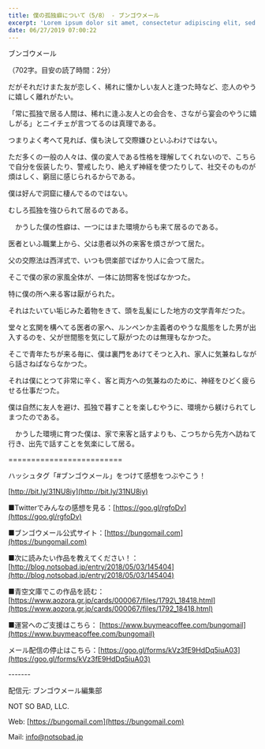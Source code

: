 ```yaml
---
title: 僕の孤独癖について（5/8） - ブンゴウメール
excerpt: 'Lorem ipsum dolor sit amet, consectetur adipiscing elit, sed do eiusmod tempor incididunt ut labore et dolore magna aliqua. Praesent elementum facilisis leo vel fringilla est ullamcorper eget. At imperdiet dui accumsan sit amet nulla facilisi morbi tempus.'
date: 06/27/2019 07:00:22
---
```


ブンゴウメール

（702字。目安の読了時間：2分）

だがそれだけまた友が恋しく、稀れに懐かしい友人と逢つた時など、恋人のやうに嬉しく離れがたい。

「常に孤独で居る人間は、稀れに逢ふ友人との会合を、さながら宴会のやうに嬉しがる」とニイチェが言つてるのは真理である。

つまりよく考へて見れば、僕も決して交際嫌ひといふわけではない。

ただ多くの一般の人々は、僕の変人である性格を理解してくれないので、こちらで自分を仮装したり、警戒したり、絶えず神経を使つたりして、社交そのものが煩はしく、窮屈に感じられるからである。

僕は好んで洞窟に棲んでるのではない。

むしろ孤独を強ひられて居るのである。

　かうした僕の性癖は、一つにはまた環境からも来て居るのである。

医者といふ職業上から、父は患者以外の来客を煩さがつて居た。

父の交際法は西洋式で、いつも倶楽部でばかり人に会つて居た。

そこで僕の家の家風全体が、一体に訪問客を悦ばなかつた。

特に僕の所へ来る客は厭がられた。

それはたいてい垢じみた着物をきて、頭を乱髪にした地方の文学青年だつた。

堂々と玄関を構へてる医者の家へ、ルンペンか主義者のやうな風態をした男が出入するのを、父が世間態を気にして厭がつたのは無理もなかつた。

そこで青年たちが来る毎に、僕は裏門をあけてそつと入れ、家人に気兼ねしながら話さねばならなかつた。

それは僕にとつて非常に辛く、客と両方への気兼ねのために、神経をひどく疲らせる仕事だつた。

僕は自然に友人を避け、孤独で暮すことを楽しむやうに、環境から躾けられてしまつたのである。

　かうした環境に育つた僕は、家で来客と話すよりも、こつちから先方へ訪ねて行き、出先で話すことを気楽にして居る。

\=========================

ハッシュタグ「#ブンゴウメール」をつけて感想をつぶやこう！　

[http://bit.ly/31NU8iy](http://bit.ly/31NU8iy)

■Twitterでみんなの感想を見る：[https://goo.gl/rgfoDv](https://goo.gl/rgfoDv)

■ブンゴウメール公式サイト：[https://bungomail.com](https://bungomail.com)

■次に読みたい作品を教えてください！：[http://blog.notsobad.jp/entry/2018/05/03/145404](http://blog.notsobad.jp/entry/2018/05/03/145404)

■青空文庫でこの作品を読む：[https://www.aozora.gr.jp/cards/000067/files/1792\_18418.html](https://www.aozora.gr.jp/cards/000067/files/1792_18418.html)

■運営へのご支援はこちら： [https://www.buymeacoffee.com/bungomail](https://www.buymeacoffee.com/bungomail)

メール配信の停止はこちら：[https://goo.gl/forms/kVz3fE9HdDq5iuA03](https://goo.gl/forms/kVz3fE9HdDq5iuA03)

\-------

配信元: ブンゴウメール編集部

NOT SO BAD, LLC.

Web: [https://bungomail.com](https://bungomail.com)

Mail: info@notsobad.jp